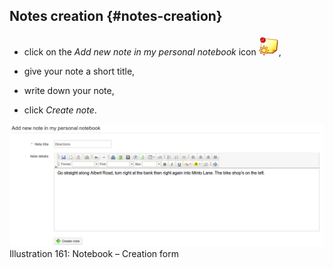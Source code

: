 ## Notes creation {#notes-creation}

*   click on the _Add new note in my personal notebook_ icon ![](../assets/graphics304.png),

*   give your note a short title,

*   write down your note,

*   click _Create note_.

![](../assets/images236.png)Illustration 161: Notebook – Creation form